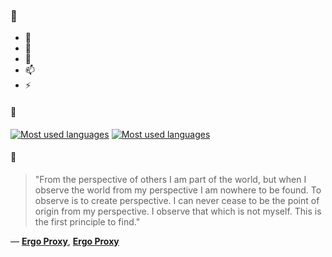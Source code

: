 ### 👋

- 🔭
- 🌱
- 💬
- 📫
- ⚡

#### 🧏

[![Most used languages](https://github-readme-stats-aynah.vercel.app/api/top-langs/?username=aynh&theme=solarized-dark&langs_count=6&layout=compact&hide_title=true)](https://github.com/anuraghazra/github-readme-stats#gh-dark-mode-only)
[![Most used languages](https://github-readme-stats-aynah.vercel.app/api/top-langs/?username=aynh&theme=solarized-light&langs_count=6&layout=compact&hide_title=true)](https://github.com/anuraghazra/github-readme-stats#gh-light-mode-only)

#### 💬

> "From the perspective of others I am part of the world, but when I observe the world from my perspective I am nowhere to be found. To observe is to create perspective. I can never cease to be the point of origin from my perspective. I observe that which is not myself. This is the first principle to find."

&mdash; [**Ergo Proxy**](https://myanimelist.net/character.php?q=Ergo%20Proxy&cat=character), [**Ergo Proxy**](https://myanimelist.net/search/all?q=Ergo%20Proxy&cat=all)
